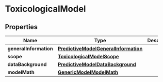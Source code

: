 # ToxicologicalModel

## Properties
Name | Type | Description | Notes
------------ | ------------- | ------------- | -------------
**generalInformation** | [**PredictiveModelGeneralInformation**](PredictiveModelGeneralInformation.md) |  |  [optional]
**scope** | [**ToxicologicalModelScope**](ToxicologicalModelScope.md) |  |  [optional]
**dataBackground** | [**PredictiveModelDataBackground**](PredictiveModelDataBackground.md) |  |  [optional]
**modelMath** | [**GenericModelModelMath**](GenericModelModelMath.md) |  |  [optional]
